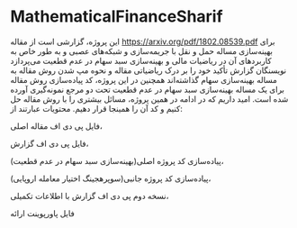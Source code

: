 # MathematicalFinanceSharif

این پروژه، گزارشی است از مقاله https://arxiv.org/pdf/1802.08539.pdf برای بهینه‌سازی مساله حمل و نقل با جریمه‌سازی و شبکه‌های عصبی و به طور خاص به کاربردهای آن در ریاضیات مالی و بهینه‌سازی سبد سهام در عدم قطعیت می‌پردازد
نویسنگان گزارش تأکید خود را بر درک ریاضیاتی مقاله و نحوه مپ شدن روش مقاله به مساله بهینه‌سازی سهام گذاشته‌اند
همچنین در این پروژه، کد پیاده‌سازی روش مقاله برای یک مساله بهینه‌سازی سبد سهام در عدم قطعیت تحت دو مرجع نمونه‌گیری آورده شده است.
امید داریم که در ادامه در همین پروژه، مسائل بیشتری را با روش مقاله حل کنیم و کد آن را همینجا قرار دهیم.
محتویات عبارتند از:


فایل پی دی اف مقاله اصلی،

فایل پی دی اف گزارش،

پیاده‌سازی کد پروژه اصلی(بهینه‌سازی سبد سهام در عدم قطعیت)، 

پیاده‌سازی کد پروژه جانبی(سوپرهجینگ اختیار معامله اروپایی)،

نسخه دوم پی دی اف گزارش با اطلاعات تکمیلی،

فایل پاورپوینت ارائه
